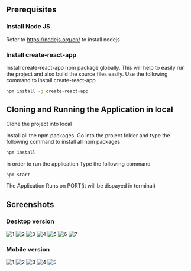 ## Prerequisites

### Install Node JS

Refer to https://nodejs.org/en/ to install nodejs

### Install create-react-app

Install create-react-app npm package globally. This will help to easily run the project and also build the source files easily. Use the following command to install create-react-app

```bash
npm install -g create-react-app
```

## Cloning and Running the Application in local

Clone the project into local

Install all the npm packages. Go into the project folder and type the following command to install all npm packages

```bash
npm install
```

In order to run the application Type the following command

```bash
npm start
```

The Application Runs on PORT(it will be dispayed in terminal)

## Screenshots

### Desktop version

![1](./public/assets/Screenshots/1.png)
![2](./public/assets/Screenshots/2.png)
![3](./public/assets/Screenshots/3.png)
![4](./public/assets/Screenshots/4.png)
![5](./public/assets/Screenshots/5.png)
![6](./public/assets/Screenshots/6.png)
![7](./public/assets/Screenshots/7.png)

### Mobile version

![1](./public/assets/Screenshots/M1.png)
![2](./public/assets/Screenshots/M2.png)
![3](./public/assets/Screenshots/M3.png)
![4](./public/assets/Screenshots/M4.png)
![5](./public/assets/Screenshots/M5.png)
